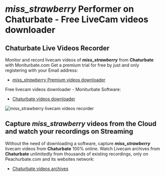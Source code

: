 # _miss_strawberry_ Performer on Chaturbate - Free LiveCam videos downloader

## Chaturbate Live Videos Recorder

Monitor and record livecam videos of **_miss_strawberry_** from **Chaturbate** with Moniturbate.com
Get a premium trial for free by just and only registering with your Email address:
* [_miss_strawberry_ Premium videos downloader](https://moniturbate.com/request-demo-licence-key.html)

Free livecam videos downloader - Moniturbate Software:
* [Chaturbate videos downloader](https://moniturbate.com/moniturbate-download-software.html)

![_miss_strawberry_ livecam videos recorder](https://peachurnet.com/templates/moniturbate-software.png)


## Capture _miss_strawberry_ videos from the Cloud and watch your recordings on Streaming

Without the need of downloading a software, capture **_miss_strawberry_** livecam videos from **Chaturbate** 100% online.
Watch Livecam archives from **Chaturbate** unlimitedly from thousands of existing recordings, only on Peachurbate.com and its websites network:
* [Chaturbate videos archives](https://peachurnet.com/)